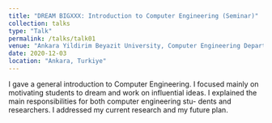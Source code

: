 ```yaml
---
title: "DREAM BIGXXX: Introduction to Computer Engineering (Seminar)"
collection: talks
type: "Talk"
permalink: /talks/talk01
venue: "Ankara Yildirim Beyazit University, Computer Engineering Departement"
date: 2020-12-03
location: "Ankara, Turkiye"
---
```


I gave a general introduction to Computer Engineering. I focused
mainly on motivating students to dream and work on influential ideas.
I explained the main responsibilities for both computer engineering stu-
dents and researchers. I addressed my current research and my
future plan.

